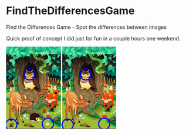 # FindTheDifferencesGame
Find the Differences Game - Spot the differences between images

Quick proof of concept I did just for fun in a couple hours one weekend.

<img src="./Source-Assets/spot-differences-screenshot-01.png" width=300/>
